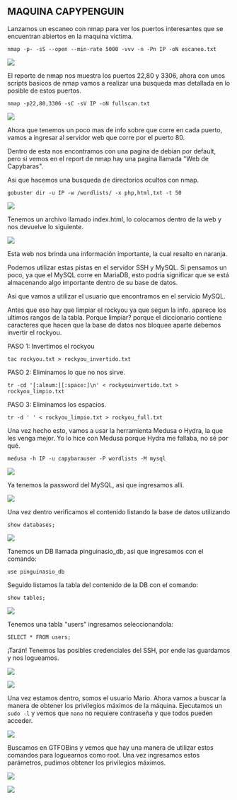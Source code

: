## MAQUINA CAPYPENGUIN

Lanzamos un escaneo con nmap para ver los puertos interesantes que se encuentran abiertos en la maquina victima.

```console
nmap -p- -sS --open --min-rate 5000 -vvv -n -Pn IP -oN escaneo.txt
```

![](https://github.com/Qu0kk4/Quokk4/blob/main/HackMyVm/image/Screenshot%202024-05-27%20195347.png)

El reporte de nmap nos muestra los puertos 22,80 y 3306, ahora con unos scripts basicos de nmap vamos a realizar una busqueda mas detallada en lo posible de estos puertos.

```console
nmap -p22,80,3306 -sC -sV IP -oN fullscan.txt
```

![](https://github.com/Qu0kk4/Quokk4/blob/main/HackMyVm/image/Screenshot%202024-05-27%20195558.png)

Ahora que tenemos un poco mas de info sobre que corre en cada puerto, vamos a ingresar al servidor web que corre por el puerto 80.

Dentro de esta nos encontramos con una pagina de debian por default, pero si vemos en el report de nmap hay una pagina llamada "Web de Capybaras".

Asi que hacemos una busqueda de directorios ocultos con nmap.

```console
gobuster dir -u IP -w /wordlists/ -x php,html,txt -t 50
```
![](https://github.com/Qu0kk4/Quokk4/blob/main/HackMyVm/image/Screenshot%202024-05-27%20200004.png)

Tenemos un archivo llamado index.html, lo colocamos dentro de la web y nos devuelve lo siguiente.

![](https://github.com/Qu0kk4/Quokk4/blob/main/HackMyVm/image/Screenshot%202024-05-27%20200013.png)

Esta web nos brinda una información importante, la cual resalto en naranja.

Podemos utilizar estas pistas en el servidor SSH y MySQL. Si pensamos un poco, ya que el MySQL corre en MariaDB, esto podría significar que se está almacenando algo importante dentro de su base de datos.

Asi que vamos a utilizar el usuario que encontramos en el servicio MySQL.

Antes que eso hay que limpiar el rockyou ya que segun la info. aparece los ultimos rangos de la tabla. Porque limpiar? porque el diccionario contiene caracteres que hacen que la base de datos nos bloquee aparte debemos invertir el rockyou.

PASO 1:
Invertimos el rockyou

```console
tac rockyou.txt > rockyou_invertido.txt
```
PASO 2:
Eliminamos lo que no nos sirve.

```console
tr -cd '[:alnum:][:space:]\n' < rockyouinvertido.txt > rockyou_limpio.txt
```
PASO 3: 
Eliminamos los espacios.

```console
tr -d ' ' < rockyou_limpio.txt > rockyou_full.txt
```
Una vez hecho esto, vamos a usar la herramienta Medusa o Hydra, la que les venga mejor. Yo lo hice con Medusa porque Hydra me fallaba, no sé por qué.

```console
medusa -h IP -u capybarauser -P wordlists -M mysql
```
![](https://github.com/Qu0kk4/Quokk4/blob/main/HackMyVm/image/Screenshot%202024-05-27%20215822.png)

Ya tenemos la password del MySQL, asi que ingresamos alli.

![](https://github.com/Qu0kk4/Quokk4/blob/main/HackMyVm/image/Screenshot%202024-05-27%20220011.png)

Una vez dentro verificamos el contenido listando la base de datos utilizando 

```console
show databases;
```
![](https://github.com/Qu0kk4/Quokk4/blob/main/HackMyVm/image/Screenshot%202024-05-27%20220121.png)

Tanemos un DB llamada pinguinasio_db, asi que ingresamos con el comando:

```console
use pinguinasio_db
```
Seguido listamos la tabla del contenido de la DB con el comando:

```console
show tables;
```
![](https://github.com/Qu0kk4/Quokk4/blob/main/HackMyVm/image/Screenshot%202024-05-27%20220632.png)

Tenemos una tabla "users" ingresamos seleccionandola:

```console
SELECT * FROM users;
```
¡Tarán! Tenemos las posibles credenciales del SSH, por ende las guardamos y nos logueamos.

![](https://github.com/Qu0kk4/Quokk4/blob/main/HackMyVm/image/Screenshot%202024-05-27%20220644.png)

![](https://github.com/Qu0kk4/Quokk4/blob/main/HackMyVm/image/Screenshot%202024-05-27%20220857.png)

Una vez estamos dentro, somos el usuario Mario. Ahora vamos a buscar la manera de obtener los privilegios máximos de la máquina. Ejecutamos un `sudo -l` y vemos que `nano` no requiere contraseña y que todos pueden acceder.

![](https://github.com/Qu0kk4/Quokk4/blob/main/HackMyVm/image/Screenshot%202024-05-27%20221049.png)

Buscamos en GTFOBins y vemos que hay una manera de utilizar estos comandos para loguearnos como root. Una vez ingresamos estos parámetros, pudimos obtener los privilegios máximos.

![](https://github.com/Qu0kk4/Quokk4/blob/main/HackMyVm/image/Screenshot%202024-05-27%20221521.png)

![](https://github.com/Qu0kk4/Quokk4/blob/main/HackMyVm/image/Screenshot%202024-05-27%20221513.png)









